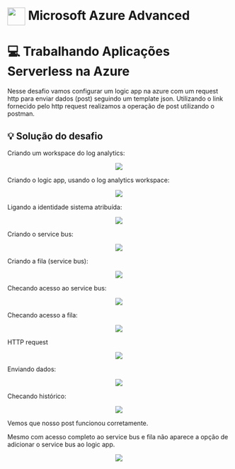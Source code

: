 <h1>
<a href="https://www.dio.me/">
     <img align="center" width="40px" src="https://hermes.digitalinnovation.one/assets/diome/logo-minimized.png"></a>
    <span>Microsoft Azure Advanced</span>
</h1>

# :computer: Trabalhando Aplicações Serverless na Azure

Nesse desafio vamos configurar um logic app na azure com um request http para enviar dados (post) seguindo um template json. Utilizando o link fornecido pelo http request realizamos a operação de post utilizando o postman.

## :bulb: Solução do desafio

Criando um workspace do log analytics:

<p align=center>
<img src="./images/log_workspace.png">
</p>

Criando o logic app, usando o log analytics workspace:

<p align=center>
<img src="./images/logic_app.png">
</p>

Ligando a identidade sistema atribuída:

<p align=center>
<img src="./images/serverless_id.png">
</p>

Criando o service bus:

<p align=center>
<img src="./images/service_bus.png">
</p>

Criando a fila (service bus):

<p align=center>
<img src="./images/fila_acesso.png">
</p>

Checando acesso ao service bus:

<p align=center>
<img src="./images/acesso_service_bus.png">
</p>

Checando acesso a fila: 

<p align=center>
<img src="./images/acesso_fila.png">
</p>

HTTP request

<p align=center>
<img src="./images/http_post.png">
</p>

Enviando dados:

<p align=center>
<img src="./images/postman_accepted.png">
</p>

Checando histórico:

<p align=center>
<img src="./images/history.png">
</p>

Vemos que nosso post funcionou corretamente.

Mesmo com acesso completo ao service bus e fila não aparece a opção de adicionar o service bus ao logic app.

<p align=center>
<img src="./images/no_service_bus.png">
</p>

